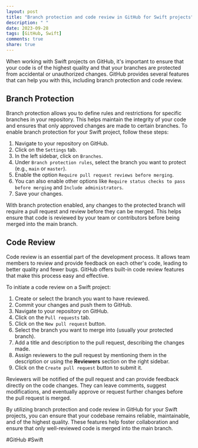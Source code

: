 ```yaml
---
layout: post
title: "Branch protection and code review in GitHub for Swift projects"
description: " "
date: 2023-09-28
tags: [GitHub, Swift]
comments: true
share: true
---
```


When working with Swift projects on GitHub, it's important to ensure that your code is of the highest quality and that your branches are protected from accidental or unauthorized changes. GitHub provides several features that can help you with this, including branch protection and code review.

## Branch Protection

Branch protection allows you to define rules and restrictions for specific branches in your repository. This helps maintain the integrity of your code and ensures that only approved changes are made to certain branches. To enable branch protection for your Swift project, follow these steps:

1. Navigate to your repository on GitHub.
2. Click on the `Settings` tab.
3. In the left sidebar, click on `Branches`.
4. Under `Branch protection rules`, select the branch you want to protect (e.g., `main` or `master`).
5. Enable the option `Require pull request reviews before merging`.
6. You can also enable other options like `Require status checks to pass before merging` and `Include administrators`.
7. Save your changes.

With branch protection enabled, any changes to the protected branch will require a pull request and review before they can be merged. This helps ensure that code is reviewed by your team or contributors before being merged into the main branch.

## Code Review

Code review is an essential part of the development process. It allows team members to review and provide feedback on each other's code, leading to better quality and fewer bugs. GitHub offers built-in code review features that make this process easy and effective.

To initiate a code review on a Swift project:

1. Create or select the branch you want to have reviewed.
2. Commit your changes and push them to GitHub.
3. Navigate to your repository on GitHub.
4. Click on the `Pull requests` tab.
5. Click on the `New pull request` button.
6. Select the branch you want to merge into (usually your protected branch).
7. Add a title and description to the pull request, describing the changes made.
8. Assign reviewers to the pull request by mentioning them in the description or using the **Reviewers** section on the right sidebar.
9. Click on the `Create pull request` button to submit it.

Reviewers will be notified of the pull request and can provide feedback directly on the code changes. They can leave comments, suggest modifications, and eventually approve or request further changes before the pull request is merged.

By utilizing branch protection and code review in GitHub for your Swift projects, you can ensure that your codebase remains reliable, maintainable, and of the highest quality. These features help foster collaboration and ensure that only well-reviewed code is merged into the main branch.

#GitHub #Swift